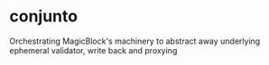 # conjunto
Orchestrating MagicBlock's machinery to abstract away underlying ephemeral validator, write back and proxying
